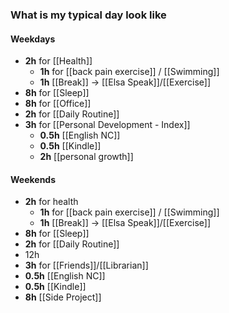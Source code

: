 ### What is my typical day look like
#### Weekdays 
- **2h** for [[Health]]
	- **1h** for [[back pain exercise]] / [[Swimming]]
	- **1h** [[Break]] -> [[Elsa Speak]]/[[Exercise]]
- **8h** for [[Sleep]]
- **8h** for [[Office]]
- **2h** for [[Daily Routine]]
- **3h** for [[Personal Development - Index]]
	- **0.5h** [[English NC]]
	- **0.5h** [[Kindle]]
	- **2h** [[personal growth]]
#### Weekends
- **2h** for health
	- **1h** for [[back pain exercise]] / [[Swimming]]
	- **1h** [[Break]] -> [[Elsa Speak]]/[[Exercise]]
- **8h** for [[Sleep]]
- **2h** for [[Daily Routine]]
- 12h
- **3h** for [[Friends]]/[[Librarian]]
- **0.5h** [[English NC]]
- **0.5h** [[Kindle]]
- **8h** [[Side Project]]

